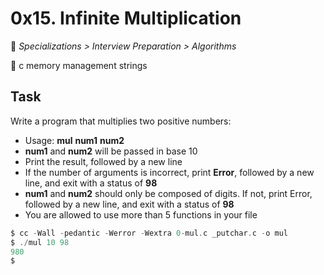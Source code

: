 # 0x15. Infinite Multiplication

📂 _Specializations > Interview Preparation > Algorithms_

📌 c memory management strings

## Task

Write a program that multiplies two positive numbers:

- Usage: **mul** **num1** **num2**
- **num1** and **num2** will be passed in base 10
- Print the result, followed by a new line
- If the number of arguments is incorrect, print **Error**, followed by a new line, and exit with a status of **98**
- **num1** and **num2** should only be composed of digits. If not, print Error, followed by a new line, and exit with a status of **98**
- You are allowed to use more than 5 functions in your file

```c
$ cc -Wall -pedantic -Werror -Wextra 0-mul.c _putchar.c -o mul
$ ./mul 10 98
980
$
```
